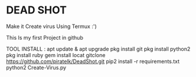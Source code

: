 # DEAD SHOT
Make it Create virus Using Termux :')

This Is my first Project in github

 TOOL INSTALL : 
  apt update & apt upgrade
  pkg install git
  pkg install python2
  pkg install ruby
  gem install locat
  gitclone https://github.com/piratelk/DeadShot.git
  pip2 install -r requirements.txt
  python2 Create-Virus.py





